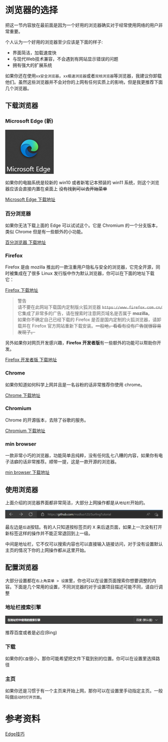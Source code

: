 # 浏览器的选择

把这一节内容放在最前面是因为一个好用的浏览器确实对于经常使用网络的用户非常重要。

个人认为一个好用的浏览器至少应该是下面的样子:

* 界面简洁，加载速度快
* 与现代Web技术兼容，不会遇到有网站显示错误的问题
* 拥有强大的扩展系统

如果你还在使用`xx安全浏览器`，`xx极速浏览器`或者`双核浏览器`等浏览器，我建议你卸载他们。虽然这些浏览器并不会对你的上网有任何实质上的影响，但是我更推荐下面几个浏览器。

## 下载浏览器

### Microsoft Edge (新)

![edge](../img/chap2_edge.png)

如果你的电脑系统是较新的 win10 或者新笔记本预装的 win11 系统，则这个浏览器应该会直接内置在桌面上 ~~没有找到可以去开始菜单~~

[Microsoft Edge 下载地址](https://www.microsoft.com/zh-cn/edge)

### 百分浏览器

如果你无法下载上面的 Edge 可以试试这个。它是 Chromium 的一个分支版本，类似 Chrome 但是有一些额外的小功能。

[百分浏览器 下载地址](https://www.centbrowser.cn/)

### Firefox

Firefox 是由 mozilla 推出的一款注重用户隐私与安全的浏览器，它完全开源，同时被集成在了很多 Linux 发行版中作为默认浏览器，你可以在下面的地址下载它：

[Firefox 下载地址](https://www.mozilla.org/zh-CN/firefox/)

> 警告\
> 请不要在此网站下载国内定制版火狐浏览器 ~~`https://www.firefox.com.cn/`~~ 它集成了非常多的广告，请在搜索时注意网页域名是否属于 **mozilla**。\
> 如果你不确定自己已经下载的 Firefox 是否是国内定制的火狐浏览器，请卸载并在 Firefox 官方网站重新下载安装。~~一般地，看看有没有广告就很容易发现了。~~

另外如果你对网页开发感兴趣，**Firefox 开发者版**有一些额外的功能可以帮助你开发。

[Firefox 开发者版 下载地址](https://www.mozilla.org/zh-CN/firefox/developer/)

### Chrome

如果你知道如何科学上网并且是一名谷粉的话非常推荐你使用 chrome。

[Chrome 下载地址](https://www.google.com/chrome/)

### Chromium

Chrome 的开源版本，去除了谷歌的服务。

[Chromium 下载地址](https://www.chromium.org/)

### min browser

一款非常小巧的浏览器，功能简单且纯粹，没有任何乱七八糟的内容，如果你有电子洁癖的话非常推荐。顺带一提，这是一款开源的浏览器。

[min browser 下载地址](https://minbrowser.org/)

## 使用浏览器

上面介绍的浏览器界面都非常简洁，大部分上网操作都是从`地址栏`开始的。

![地址栏](../img/chap2_edge_location.png)

最左边是`后退`按钮。有的人只知道按标签页的 <kbd>X</kbd> 来后退页面，如果上一次没有打开新标签这样的操作并不能正常退回到上一级。

中间是地址栏，它不仅可以搜索内容也可以直接输入链接访问，对于没有设置默认主页的情况下你的上网操作都从这里开始。

## 配置浏览器

大部分设置都在`右上角菜单 > 设置`里，你也可以在设置页面搜索你想要调整的内容。下面是几个常用的设置，不同浏览器的对于设置项目描述可能不同，请自行调整

### 地址栏搜索引擎

![默认搜索](../img/chap2_default_search.png)

推荐百度或者是必应(Bing)

### 下载

如果你的`C盘`很小，那你可能希望把文件下载到别的位置。你可以在设置里选择路径

### 主页

如果你还是习惯于有一个主页来开始上网，那你可以在设置里手动指定主页。一般叫做`启动时打开页面`。


# 参考资料

[Edge技巧](https://microsoftedgetips.microsoft.com/zh-cn/)
